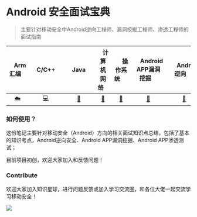 # Android 安全面试宝典
> 主要针对移动安全中Android逆向工程师、漏洞挖掘工程师、渗透工程师的面试指南

<div align="center">

| &nbsp;&nbsp;&nbsp;Arm汇编&nbsp;&nbsp;&nbsp; | &nbsp;&nbsp;&nbsp;C/C++&nbsp;&nbsp;&nbsp; | &nbsp;&nbsp;&nbsp;&nbsp;Java&nbsp;&nbsp;&nbsp;&nbsp; | &nbsp;&nbsp;&nbsp;计算机网络&nbsp;&nbsp;&nbsp; | &nbsp;&nbsp;&nbsp;&nbsp;&nbsp;操作系统&nbsp;&nbsp;&nbsp;&nbsp;&nbsp; | &nbsp;&nbsp;&nbsp;&nbsp;Android APP漏洞挖掘&nbsp;&nbsp;&nbsp;&nbsp; |    &nbsp;&nbsp;&nbsp;&nbsp;&nbsp;Android逆向&nbsp;&nbsp;&nbsp;&nbsp;&nbsp;    |
| :----------------------------------------: | :--------------------------------------------------: | :-------------------------------------------------------------: | :--------------------------------------------------: | :-----------------------------------------------------------------------: | :-------------------------------------------------------------: | :--------: |
|          [:cloud:](#1-Arm汇编)           |               [:computer:](#2-C/C++)               |                   [:floppy_disk:](#3-Java)                    |                 [:art:](#4-计算机网络)                  |                            [:wrench:](#5-操作系统)                            |                      [:snake:](#6-APP漏洞挖掘)                       | [:memo:](#7-Android逆向) |
</div>

### 如何使用？

这份笔记主要针对移动安全（Android）方向的相关面试知识点总结，包括了基本的知识考点，Android逆向安全、Android APP漏洞挖掘、Android APP渗透测试；

目前项目初创，欢迎大家加入和反馈问题！

### Contribute

欢迎大家加入知识星球，进行问题反馈或加入学习交流圈，和各位大佬一起交流学习移动安全！

<img  src="https://images.weserv.nl/?url=https://article.biliimg.com/bfs/article/98a3b3b41f43053e7bed3a2240bfb4bad89830e9.png">
